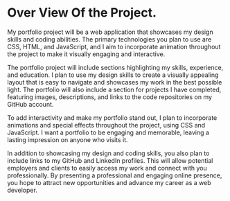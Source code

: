 # Over View Of the Project.

My portfolio project will be a web application that showcases my design skills and coding abilities. The primary technologies you plan to use are CSS, HTML, and JavaScript, and I aim to incorporate animation throughout the project to make it visually engaging and interactive.

The portfolio project will include sections highlighting my skills, experience, and education. I plan to use my design skills to create a visually appealing layout that is easy to navigate and showcases my work in the best possible light. The portfolio will also include a section for projects I have completed, featuring images, descriptions, and links to the code repositories on my GitHub account.

To add interactivity and make my portfolio stand out, I plan to incorporate animations and special effects throughout the project, using CSS and JavaScript. I want a portfolio to be engaging and memorable, leaving a lasting impression on anyone who visits it.

In addition to showcasing my design and coding skills, you also plan to include links to my GitHub and LinkedIn profiles. This will allow potential employers and clients to easily access my work and connect with you professionally. By presenting a professional and engaging online presence, you hope to attract new opportunities and advance my career as a web developer.